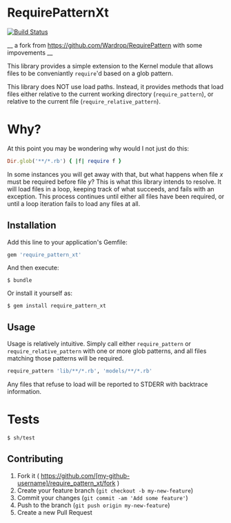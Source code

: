 # RequirePatternXt
[![Build Status](https://travis-ci.org/mindreframer/require_pattern_xt.svg?branch=master)](http://travis-ci.org/mindreframer/require_pattern_xt)

__ a fork from https://github.com/Wardrop/RequirePattern with some impovements __

This library provides a simple extension to the Kernel module that allows files to be conveniantly `require`'d based on a glob pattern.

This library does NOT use load paths. Instead, it provides methods that load files either relative to the current working directory (`require_pattern`), or relative to the current file (`require_relative_pattern`).


# Why?

At this point you may be wondering why would I not just do this:

```ruby
Dir.glob('**/*.rb') { |f| require f }
```

In some instances you will get away with that, but what happens when file _x_ must be required before file _y_? This is what this library intends to resolve. It will load files in a loop, keeping track of what succeeds, and fails with an exception. This process continues until either all files have been required, or until a loop iteration fails to load any files at all.

## Installation

Add this line to your application's Gemfile:

```ruby
gem 'require_pattern_xt'
```

And then execute:

    $ bundle

Or install it yourself as:

    $ gem install require_pattern_xt

## Usage

Usage is relatively intuitive. Simply call either `require_pattern` or `require_relative_pattern` with one or more glob patterns, and all files matching those patterns will be required.

```ruby
require_pattern 'lib/**/*.rb', 'models/**/*.rb'
```

Any files that refuse to load will be reported to STDERR with backtrace information.

# Tests

    $ sh/test

## Contributing

1. Fork it ( https://github.com/[my-github-username]/require_pattern_xt/fork )
2. Create your feature branch (`git checkout -b my-new-feature`)
3. Commit your changes (`git commit -am 'Add some feature'`)
4. Push to the branch (`git push origin my-new-feature`)
5. Create a new Pull Request

